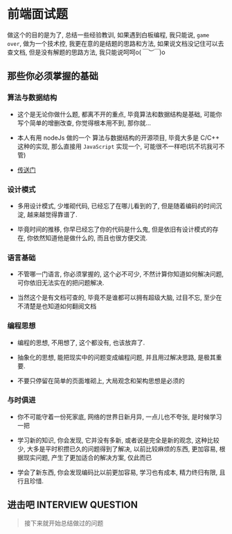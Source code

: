 # 前端面试题

做这个的目的是为了, 总结一些经验教训, 如果遇到白板编程, 我只能说, `game over`, 做为一个技术控, 我更在意的是结题的思路和方法, 如果说文档没记住可以去查文档, 但是没有解题的思路方法, 我只能说呵呵o(*￣︶￣*)o

## 那些你必须掌握的基础

### 算法与数据结构
- 这个是无论你做什么题, 都离不开的重点, 毕竟算法和数据结构是基础, 可能你写个简单的增删改查, 你觉得根本用不到, 那你就...

- 本人有用 nodeJs 做的一个 算法与数据结构的开源项目, 毕竟大多是 C/C++ 这种的实现, 那么直接用 `JavaScript` 实现一个, 可能很不一样吧(坑不坑我可不管)

- [传送门](https://github.com/MasterShu/JavaScript-algorithm)

### 设计模式
- 多用设计模式, 少堆砌代码, 已经忘了在哪儿看到的了, 但是随着编码的时间沉淀, 越来越觉得靠谱了.

- 毕竟时间的推移, 你早已经忘了你的代码是什么鬼, 但是依旧有设计模式的存在, 你依然知道他是做什么的, 而且也很方便交流.

### 语言基础
- 不管哪一门语言, 你必须掌握的, 这个必不可少, 不然计算你知道如何解决问题, 可你依旧无法实在的把问题解决.

- 当然这个是有文档可查的, 毕竟不是谁都可以拥有超级大脑, 过目不忘, 至少在不清楚是也知道如何翻阅文档

### 编程思想
- 编程的思想, 不用想了, 这个都没有, 也该放弃了.

- 抽象化的思想, 能把现实中的问题变成编程问题, 并且用过解决思路, 是极其重要.

- 不要只停留在简单的页面堆砌上, 大局观念和架构思想是必须的

### 与时俱进
- 你不可能守着一份死家底, 网络的世界日新月异, 一点儿也不夸张, 是时候学习一把

- 学习新的知识, 你会发现, 它并没有多新, 或者说是完全是新的观念, 这种比较少, 大多是平时积攒已久的问题得到了解决, 以前比较麻烦的东西, 更加容易, 根据现实问题, 产生了更加适合的解决方案, 仅此而已

- 学会了新东西, 你会发现编码比以前更加容易, 学习也有成本, 精力终归有限, 且行且珍惜.

## 进击吧 INTERVIEW QUESTION

> 接下来就开始总结做过的问题

